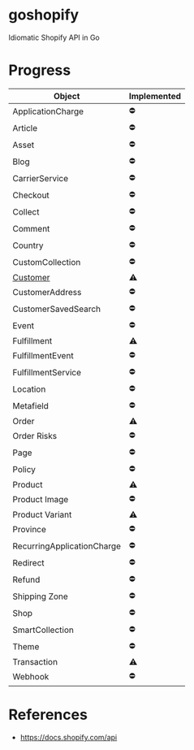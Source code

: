 goshopify
=========
Idiomatic Shopify API in Go

Progress
====
Object                        | Implemented |
------------------------------|-------------|
ApplicationCharge             | :no_entry:  |
Article                       | :no_entry:  |
Asset                         | :no_entry:  |
Blog                          | :no_entry:  |
CarrierService                | :no_entry:  |
Checkout                      | :no_entry:  |
Collect                       | :no_entry:  |
Comment                       | :no_entry:  |
Country                       | :no_entry:  |
CustomCollection              | :no_entry:  |
[Customer](docs/customers.md) | :warning:   |
CustomerAddress               | :no_entry:  |
CustomerSavedSearch           | :no_entry:  |
Event                         | :no_entry:  |
Fulfillment                   | :warning:   |
FulfillmentEvent              | :no_entry:  |
FulfillmentService            | :no_entry:  |
Location                      | :no_entry:  |
Metafield                     | :no_entry:  |
Order                         | :warning:   |
Order Risks                   | :no_entry:  |
Page                          | :no_entry:  |
Policy                        | :no_entry:  |
Product                       | :warning:   |
Product Image                 | :no_entry:  |
Product Variant               | :warning:   |
Province                      | :no_entry:  |
RecurringApplicationCharge    | :no_entry:  |
Redirect                      | :no_entry:  |
Refund                        | :no_entry:  |
Shipping Zone                 | :no_entry:  |
Shop                          | :no_entry:  |
SmartCollection               | :no_entry:  |
Theme                         | :no_entry:  |
Transaction                   | :warning:   |
Webhook                       | :no_entry:  |

References
==========
* https://docs.shopify.com/api
